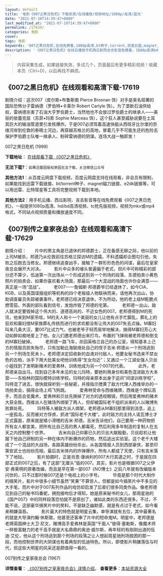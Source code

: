 ```yaml
---
layout: default
title: '电影《007之黑日危机》下载资源/在线播放/视频地址/1080p/高清/蓝光'
date: "2021-07-10T14:39:47+0800"
last_modified_at: "2021-07-10T14:39:47+0800"
permalink: /17619/
categories: 电影
cover:
tags: 电影
keywords: '007之黑日危机,在线免费看,1080p高清,bt种子,torrent,百度云盘,magnet,磁力链,迅雷下载资源'
description: '《007之黑日危机》在线云播放手机西瓜影院吉吉影音免费看，1080p高清bd/hd未删减完整版和tc抢先枪版，mkv/mp4格式，附带bt/torrent种子、magnet/磁力链、百度云盘、网盘资源迅雷下载链接'
---
```


>内容采集生成，如果链接失效，多试几个，页面最后有更多精彩视频！收藏本页（Ctrl+D)，以后再找不麻烦。


## 《007之黑日危机》在线观看和高清下载-17619

剧情介绍：这次007（皮尔斯•布鲁斯南 Pierce Brosnan 饰）对手是臭名昭著的国际恐怖分子雷纳德（罗伯特•卡莱尔 Robert Carlyle 饰）。为了垄断石油供给权，雷纳德杀害了石油大亨罗伯爵士，当然他也不会放过罗伯爵士的继承人——美丽的依蕾克屈（苏菲•玛索 Sophie Marceau 饰），这个狂人甚至威胁说要在土耳其巨大的输油管道里引发核爆炸。于是007必须驾着高速快艇从西班牙比尔堡的奈维河岸到伦敦的泰晤士河边，再穿越苏格兰的高地，冒着几乎不可能生还的危险去保护罗伯爵士队唯一继承人、粉碎雷纳德的阴谋。连场大战一触即发！


007之黑日危机 (1999)

**下载地址**： [在线观看下载 《007之黑日危机》](https://www.btbtdy.me/btdy/dy3502.html) 


**无法下载?**：`如果迅雷因版权原因无法下载，关注微信公众号 `

**其他方法1**：从百度云网盘下载视频，百度云网盘支持在线观看，非会员有限制，如果能找到迅雷下载链接、bt/torrent种子、magnet磁力链接、e2dk链接等，可以用迅雷、比特彗星等工具将完整视频下载到本地。

**其他方法2**：用手机云播、西瓜影院、吉吉影音等在线免费观看《007之黑日危机》，一般提供1080p高清、hd/bd高清视频、tc抢先版视频，视频为mkv或mp4格式，不同站点视频质量和播放速度不同。


## 《007别传之皇家夜总会》在线观看和高清下载-17629

剧情介绍：　　片中的男主角是已退休的邦德爵士，正在备感无聊之际，他以前的上司M被杀，邦德乃从伦敦前往苏格兰探访M的遗孀，不料遗孀却企图勾引他，失败之后跑去当修女。邦德继续追查凶手，接触了一群形形色色的间谍，最后在皇家夜总会展开大对决。  　　影片中众多的噱头普遍偏于老式，但片中可称精彩的部分还不算少，伍迪第一次出场从一个形成逃到另一个刑场的段落、东德拍卖小黄色照片的拍卖会、如果你喜欢看大场面，那最后一个大混战的场面也许你会满意——真正是一场“混战”。  　　老007——詹姆斯·邦德爵爷已经退休了，如今CIA、KGB，以及英国谍报组织等机构的四个老板级人物联袂而来，请他再次出山，协助调查雇员失踪被袭事件。老邦德已经决意退休，不为所动，他的老上级M乾脆点燃雪茄，外面的部队看到信号，发炮炸毁了邦德的宅第。  　　老邦德一出山，敌人就决定要毁掉这个伟大的、道德高尚的、不近女色的007。老邦德得到M的死讯，他来到M家吊唁，M的夫人和十一个美丽的女儿让他有点手忙脚乱，葬礼上的狂欢和寡妇借M家族葬礼传统而进行的求欢都没有让伟大的007失去贞操。M寡妇叫来几条大汉，要007比试力气，也被老爷子轻而易举地解决，搞得M寡妇芳心大动如醉如痴地爱上了他。女儿们邀老邦德出来打鸟，布置的飞弹局被老邦德和倒戈的M寡妇破掉。  　　老邦德一路飞车，杀回英格兰自己的办公室，得知基本上己方的情报员损失殆尽，只有加勒比海联络处自己的侄子吉米·邦德从一个刑场逃到另一个刑场生死未卜。老邦德决定招收新的血液对付敌人，他要女秘书选来不禁女色的古柏，派手下用大批美女吧他训练得“生女勿近”；又通过一个江湖女强人贝丝小姐找到了发明新赌术的爱弗林，训练他成为另一个007的代表。  　　此外，老邦德亲自出马，找到自己多年未见的女儿玛特，要她利用身份和美色混进敌方大本营——东柏林的国际模特训练学校。玛特的母亲原本出身于这间“间谍训练学校”，玛特混了进去，很快就探听到一些秘密，并按指示搅黄了敌方代理人西维举办的一场拍卖会，搞得会场上鸡飞狗跳。  　　爱弗林受命与西维赌牌，西维是个牌坛高手，而且会变魔术，爱弗林和贝丝先换掉了对方的透视眼镜，然后用爱弗林的赌术大获全胜。西维派人在赌场外绑架了两人，但却被国际老千组织派来的人以赌博失败罪处死。  　　玛特等人被敌方派人绑架，老邦德从M寡妇那里得到消息，追上一座孤岛，反而被对方俘虏，抓进“国际老千大楼”。此时敌方的主持人诺瓦博士才正式露面，原来就是矮小滑稽的吉米·邦德。吉米告诉他们，自己要用一种药物把所有女人都变美，把所有比自己高的男人都毒死，然后利用多年制造的复制人在五天之内控制整个世界。  　　吉米向自己仰慕已久的贝丝大献殷勤，贝丝趁机让他服下他自己研制的另一种在体内不断爆炸的药物，然后逃出实验室。这个老千大楼成了一个混战的大战场，各路英雄纷纷杀出，从各国情报人员到西部豪侠，甚至印第安武士也纷纷亮相，最后吉米体内的炸弹爆炸，所有人都成了天使，只有吉米落下了地狱。  　　影片拍摄时，正是肖恩·康纳利的007大行其道之时，于是就在四部正式的007之后，有了这部“无厘头”版的007。其实，影片也是根据007之父伊安·弗莱明的原著改编，而且是早在第一部007《NO博士》之前八年就有改编版本问世的，只不过那时候007还是个电视上的小字号。  　　毕竟是那个时代大制作的搞笑片，影片中很多小细节虽然“笑果”不算惊人，但都是如今搞笑片中不多见的大手笔，而片中对于007系列作品的戏仿却启发了后辈们很多同类作品。像老邦德见到自己的秘书玛番妮，拥抱接吻后才得知，她是原来秘书的女儿，那周星驰的《国产007》中的同样段落恐怕就不是原创了，诸如此类的东西还很多。不过，不能不说，这部豪华搞笑片中的笑料，不是缺乏幽默感，就是有点过于老式，如今看来稍嫌温吞。  　　影片最大的特色就是明星云集，单导演就有五位，其中最著名的就是大导演约翰·休斯敦，他甚至还客串了片中的短命鬼M。明星中，老邦德是老牌英国绅士大卫·尼文，赌博高手爱弗林是英国“千面人”彼得·塞勒斯，像魔术师一样极富魅力的老千高手就是大名鼎鼎的奥逊·威尔斯，再年轻的有刚刚出道的伍迪·艾伦，他从这个刑场逃到那个刑场的段落之让人想起周星驰刑场脱困的那一段，而他控制世界的大阴谋也有着典型的伍迪特色。所以，即使影片稍嫌落伍与时代，但这些大明星的风采还是颇值得一看的。


007别传之皇家夜总会 (1967)

**详情查看**： [《007别传之皇家夜总会》详情介绍](/movie/17629/)， **查看更多**：[本站资源大全](/movie/t/all/)

